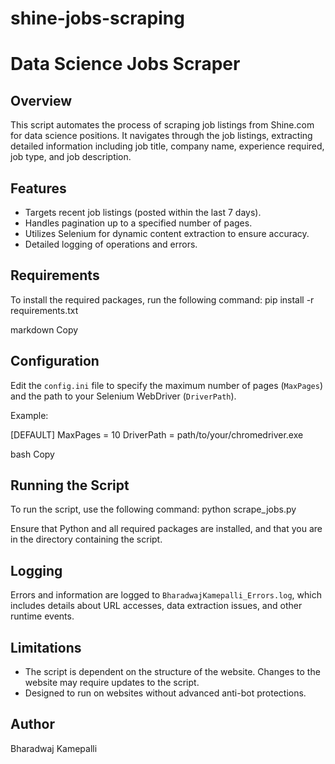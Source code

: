 # shine-jobs-scraping
# Data Science Jobs Scraper

## Overview
This script automates the process of scraping job listings from Shine.com for data science positions. It navigates through the job listings, extracting detailed information including job title, company name, experience required, job type, and job description.

## Features
- Targets recent job listings (posted within the last 7 days).
- Handles pagination up to a specified number of pages.
- Utilizes Selenium for dynamic content extraction to ensure accuracy.
- Detailed logging of operations and errors.

## Requirements
To install the required packages, run the following command:
pip install -r requirements.txt

markdown
Copy

## Configuration
Edit the `config.ini` file to specify the maximum number of pages (`MaxPages`) and the path to your Selenium WebDriver (`DriverPath`).

Example:

[DEFAULT] MaxPages = 10 DriverPath = path/to/your/chromedriver.exe

bash
Copy

## Running the Script
To run the script, use the following command:
python scrape_jobs.py


Ensure that Python and all required packages are installed, and that you are in the directory containing the script.

## Logging
Errors and information are logged to `BharadwajKamepalli_Errors.log`, which includes details about URL accesses, data extraction issues, and other runtime events.

## Limitations
- The script is dependent on the structure of the website. Changes to the website may require updates to the script.
- Designed to run on websites without advanced anti-bot protections.

## Author
Bharadwaj Kamepalli
